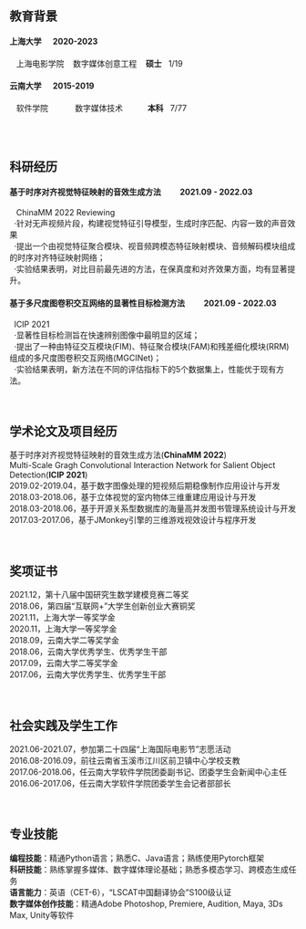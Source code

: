 

## 教育背景
#### 上海大学 &nbsp;&nbsp;&nbsp;&nbsp; 2020-2023
&nbsp;&nbsp;  上海电影学院  &nbsp;&nbsp; 数字媒体创意工程 &nbsp;&nbsp; **硕士**   &nbsp;&nbsp;1/19<br/>

#### 云南大学 &nbsp;&nbsp;&nbsp;&nbsp; 2015-2019
&nbsp;&nbsp;  软件学院  &nbsp;&nbsp;&nbsp;&nbsp;&nbsp;&nbsp;&nbsp;&nbsp;&nbsp;&nbsp;  数字媒体技术 &nbsp;&nbsp;&nbsp;&nbsp;&nbsp;&nbsp;&nbsp;&nbsp;&nbsp;  **本科**  &nbsp;&nbsp;7/77<br/>

<br/><br/>
## 科研经历
#### 基于时序对齐视觉特征映射的音效生成方法    &nbsp;&nbsp;&nbsp;&nbsp;&nbsp;&nbsp; &nbsp;&nbsp;2021.09 - 2022.03   
   &nbsp;&nbsp; ChinaMM 2022 Reviewing<br/>
   &nbsp;&nbsp;·针对无声视频片段，构建视觉特征引导模型，生成时序匹配、内容一致的声音效果<br/> 
   &nbsp;&nbsp;·提出一个由视觉特征聚合模块、视音频跨模态特征映射模块、音频解码模块组成的时序对齐特征映射网络； <br/> 
   &nbsp;&nbsp;·实验结果表明，对比目前最先进的方法，在保真度和对齐效果方面，均有显著提升。<br/>
#### 基于多尺度图卷积交互网络的显著性目标检测方法  &nbsp;&nbsp;&nbsp;&nbsp;&nbsp;&nbsp; &nbsp;&nbsp;2021.09 - 2022.03

   &nbsp;&nbsp;ICIP 2021<br/>
   &nbsp;&nbsp;·显著性目标检测旨在快速辨别图像中最明显的区域；<br/>
   &nbsp;&nbsp;·提出了一种由特征交互模块(FIM)、特征聚合模块(FAM)和残差细化模块(RRM)组成的多尺度图卷积交互网络(MGCINet)；<br/>
   &nbsp;&nbsp;·实验结果表明，新方法在不同的评估指标下的5个数据集上，性能优于现有方法。<br/>
<br/><br/>

## 学术论文及项目经历
基于时序对齐视觉特征映射的音效生成方法(**ChinaMM 2022**)<br/>
Multi-Scale Gragh Convolutional Interaction Network for Salient Object Detection(**ICIP 2021**)<br/>
2019.02-2019.04，基于数字图像处理的短视频后期稳像制作应用设计与开发<br/>
2018.03-2018.06，基于立体视觉的室内物体三维重建应用设计与开发<br/>
2018.03-2018.06，基于开源关系型数据库的海量高并发图书管理系统设计与开发<br/>
2017.03-2017.06，基于JMonkey引擎的三维游戏视效设计与程序开发<br/>
<br/><br/>

## 奖项证书
2021.12，第十八届中国研究生数学建模竞赛二等奖<br/>
2018.06，第四届“互联网+”大学生创新创业大赛铜奖<br/>
2021.11，上海大学一等奖学金<br/>
2020.11，上海大学一等奖学金<br/>
2018.09，云南大学二等奖学金 <br/>
2018.06，云南大学优秀学生、优秀学生干部<br/>
2017.09，云南大学二等奖学金<br/>
2017.06，云南大学优秀学生、优秀学生干部<br/>
<br/><br/>

## 社会实践及学生工作
2021.06-2021.07，参加第二十四届“上海国际电影节”志愿活动<br/>
2016.08-2016.09，前往云南省玉溪市江川区前卫镇中心学校支教<br/>
2017.06-2018.06，任云南大学软件学院团委副书记、团委学生会新闻中心主任<br/>
2016.06-2017.06，任云南大学软件学院团委学生会记者部部长<br/>
<br/><br/>

## 专业技能
**编程技能**：精通Python语言；熟悉C、Java语言；熟练使用Pytorch框架<br/>
**科研技能**：熟练掌握多媒体、数字媒体理论基础；熟悉多模态学习、跨模态生成任务<br/>
**语言能力**：英语（CET-6），“LSCAT中国翻译协会”S100级认证<br/>
**数字媒体创作技能**：精通Adobe Photoshop, Premiere, Audition, Maya, 3Ds Max, Unity等软件<br/>





